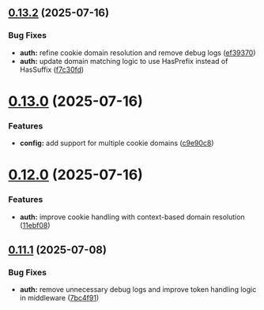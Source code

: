 ## [0.13.2](https://github.com/xraph/frank/compare/v0.13.1...v0.13.2) (2025-07-16)


### Bug Fixes

* **auth:** refine cookie domain resolution and remove debug logs ([ef39370](https://github.com/xraph/frank/commit/ef39370e615ebe201506d99f18c2b96e9e4f4365))
* **auth:** update domain matching logic to use HasPrefix instead of HasSuffix ([f7c30fd](https://github.com/xraph/frank/commit/f7c30fd9b4eff0bdf5d46f80f56911cb60b27318))



# [0.13.0](https://github.com/xraph/frank/compare/v0.12.0...v0.13.0) (2025-07-16)


### Features

* **config:** add support for multiple cookie domains ([c9e90c8](https://github.com/xraph/frank/commit/c9e90c808f12b2c5833427dfeb8049da3c0f6236))



# [0.12.0](https://github.com/xraph/frank/compare/v0.11.1...v0.12.0) (2025-07-16)


### Features

* **auth:** improve cookie handling with context-based domain resolution ([11ebf08](https://github.com/xraph/frank/commit/11ebf081c329e12421b6c8cb3c2c6187ca930dab))



## [0.11.1](https://github.com/xraph/frank/compare/v0.11.0...v0.11.1) (2025-07-08)


### Bug Fixes

* **auth:** remove unnecessary debug logs and improve token handling logic in middleware ([7bc4f91](https://github.com/xraph/frank/commit/7bc4f916019559b2dc544bbe37630c0fe2e0df4f))



